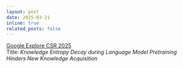 ```yaml
---
layout: post
date: 2025-03-21
inline: true
related_posts: false
---
```


[Google Explore CSR 2025](https://kaistexplorecsr.github.io)  
Title: *Knowledge Entropy Decay during Language Model Pretraining Hinders New Knowledge Acquisition*